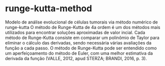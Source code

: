# runge-kutta-method
Modelo de análise evolucional de células tumorais via método numérico de runge-kutta 
O método de Runge-Kutta de 4a ordem é um dos métodos mais utilizados para encontrar soluções aproximadas de valor incial. Cada método de Runge-Kutta consiste em comparar um polinômio de Taylor para eliminar o cálculo das derivadas, sendo necessária várias avaliações da função a cada passo.
O método de Runge-Kutta pode ser entendido como um aperfeiçoamento do método de Euler, com uma melhor estimativa da derivada da função (VALLE, 2012, apud STERZA; BRANDI, 2016, p. 3).
